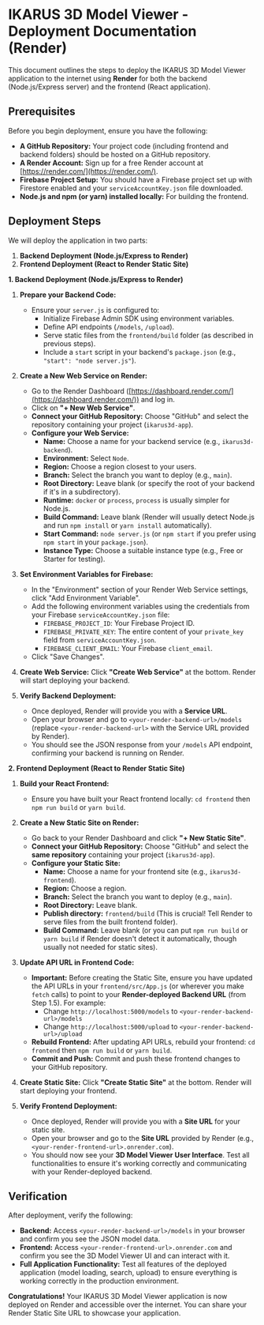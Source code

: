 # IKARUS 3D Model Viewer - Deployment Documentation (Render)

This document outlines the steps to deploy the IKARUS 3D Model Viewer application to the internet using **Render** for both the backend (Node.js/Express server) and the frontend (React application).

## Prerequisites

Before you begin deployment, ensure you have the following:

*   **A GitHub Repository:** Your project code (including frontend and backend folders) should be hosted on a GitHub repository.
*   **A Render Account:** Sign up for a free Render account at [https://render.com/](https://render.com/).
*   **Firebase Project Setup:** You should have a Firebase project set up with Firestore enabled and your `serviceAccountKey.json` file downloaded.
*   **Node.js and npm (or yarn) installed locally:** For building the frontend.

## Deployment Steps

We will deploy the application in two parts:

1.  **Backend Deployment (Node.js/Express to Render)**
2.  **Frontend Deployment (React to Render Static Site)**

**1. Backend Deployment (Node.js/Express to Render)**

1.  **Prepare your Backend Code:**
    *   Ensure your `server.js` is configured to:
        *   Initialize Firebase Admin SDK using environment variables.
        *   Define API endpoints (`/models`, `/upload`).
        *   Serve static files from the `frontend/build` folder (as described in previous steps).
        *   Include a `start` script in your backend's `package.json` (e.g., `"start": "node server.js"`).

2.  **Create a New Web Service on Render:**
    *   Go to the Render Dashboard ([https://dashboard.render.com/](https://dashboard.render.com/)) and log in.
    *   Click on **"+ New Web Service"**.
    *   **Connect your GitHub Repository:** Choose "GitHub" and select the repository containing your project (`ikarus3d-app`).
    *   **Configure your Web Service:**
        *   **Name:** Choose a name for your backend service (e.g., `ikarus3d-backend`).
        *   **Environment:** Select `Node`.
        *   **Region:** Choose a region closest to your users.
        *   **Branch:** Select the branch you want to deploy (e.g., `main`).
        *   **Root Directory:** Leave blank (or specify the root of your backend if it's in a subdirectory).
        *   **Runtime:** `docker` or `process`, `process` is usually simpler for Node.js.
        *   **Build Command:** Leave blank (Render will usually detect Node.js and run `npm install` or `yarn install` automatically).
        *   **Start Command:**  `node server.js` (or `npm start` if you prefer using `npm start` in your `package.json`).
        *   **Instance Type:** Choose a suitable instance type (e.g., Free or Starter for testing).

3.  **Set Environment Variables for Firebase:**
    *   In the "Environment" section of your Render Web Service settings, click "Add Environment Variable".
    *   Add the following environment variables using the credentials from your Firebase `serviceAccountKey.json` file:
        *   `FIREBASE_PROJECT_ID`:  Your Firebase Project ID.
        *   `FIREBASE_PRIVATE_KEY`:  The entire content of your `private_key` field from `serviceAccountKey.json`.
        *   `FIREBASE_CLIENT_EMAIL`: Your Firebase `client_email`.
    *   Click "Save Changes".

4.  **Create Web Service:** Click **"Create Web Service"** at the bottom. Render will start deploying your backend.

5.  **Verify Backend Deployment:**
    *   Once deployed, Render will provide you with a **Service URL**.
    *   Open your browser and go to `<your-render-backend-url>/models` (replace `<your-render-backend-url>` with the Service URL provided by Render).
    *   You should see the JSON response from your `/models` API endpoint, confirming your backend is running on Render.

**2. Frontend Deployment (React to Render Static Site)**

1.  **Build your React Frontend:**
    *   Ensure you have built your React frontend locally: `cd frontend` then `npm run build` or `yarn build`.

2.  **Create a New Static Site on Render:**
    *   Go back to your Render Dashboard and click **"+ New Static Site"**.
    *   **Connect your GitHub Repository:** Choose "GitHub" and select the **same repository** containing your project (`ikarus3d-app`).
    *   **Configure your Static Site:**
        *   **Name:** Choose a name for your frontend site (e.g., `ikarus3d-frontend`).
        *   **Region:** Choose a region.
        *   **Branch:** Select the branch you want to deploy (e.g., `main`).
        *   **Root Directory:**  Leave blank.
        *   **Publish directory:**  `frontend/build` (This is crucial! Tell Render to serve files from the built frontend folder).
        *   **Build Command:** Leave blank (or you can put `npm run build` or `yarn build` if Render doesn't detect it automatically, though usually not needed for static sites).

3.  **Update API URL in Frontend Code:**
    *   **Important:** Before creating the Static Site, ensure you have updated the API URLs in your `frontend/src/App.js` (or wherever you make `fetch` calls) to point to your **Render-deployed Backend URL** (from Step 1.5). For example:
        *   Change `http://localhost:5000/models` to `<your-render-backend-url>/models`
        *   Change `http://localhost:5000/upload` to `<your-render-backend-url>/upload`
    *   **Rebuild Frontend:** After updating API URLs, rebuild your frontend: `cd frontend` then `npm run build` or `yarn build`.
    *   **Commit and Push:** Commit and push these frontend changes to your GitHub repository.

4.  **Create Static Site:** Click **"Create Static Site"** at the bottom. Render will start deploying your frontend.

5.  **Verify Frontend Deployment:**
    *   Once deployed, Render will provide you with a **Site URL** for your static site.
    *   Open your browser and go to the **Site URL** provided by Render (e.g., `<your-render-frontend-url>.onrender.com`).
    *   You should now see your **3D Model Viewer User Interface**. Test all functionalities to ensure it's working correctly and communicating with your Render-deployed backend.

## Verification

After deployment, verify the following:

*   **Backend:** Access `<your-render-backend-url>/models` in your browser and confirm you see the JSON model data.
*   **Frontend:** Access `<your-render-frontend-url>.onrender.com` and confirm you see the 3D Model Viewer UI and can interact with it.
*   **Full Application Functionality:** Test all features of the deployed application (model loading, search, upload) to ensure everything is working correctly in the production environment.

**Congratulations!** Your IKARUS 3D Model Viewer application is now deployed on Render and accessible over the internet. You can share your Render Static Site URL to showcase your application.
